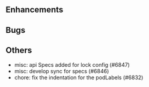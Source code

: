 ## Enhancements
## Bugs
## Others
- misc: api Specs added for lock config (#6847)
- misc: develop sync for specs (#6846)
- chore: fix the indentation for the podLabels (#6832)
